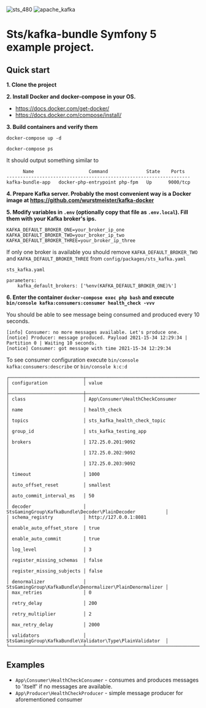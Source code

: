 ![sts_480](/uploads/e34c20ee3ed116a9d506796c801f966c/sts_480.png)
![apache_kafka](/uploads/808ac0b899b8d17715588b3c7d886289/apache_kafka.png)

# Sts/kafka-bundle Symfony 5 example project.

## Quick start

**1. Clone the project**

**2. Install Docker and docker-compose in your OS.** 
   
- https://docs.docker.com/get-docker/
- https://docs.docker.com/compose/install/

**3. Build containers and verify them**
   
`docker-compose up -d`

`docker-compose ps`   

It should output something similar to
```
      Name                    Command              State    Ports  
-------------------------------------------------------------------
kafka-bundle-app   docker-php-entrypoint php-fpm   Up      9000/tcp
```

**4. Prepare Kafka server. Probably the most convenient way is a Docker image at https://github.com/wurstmeister/kafka-docker**

**5. Modify variables in `.env` (optionally copy that file as `.env.local`). Fill them with your Kafka broker's ips.**
```
KAFKA_DEFAULT_BROKER_ONE=your_broker_ip_one
KAFKA_DEFAULT_BROKER_TWO=your_broker_ip_two
KAFKA_DEFAULT_BROKER_THREE=your_broker_ip_three
```

If only one broker is available you should remove `KAFKA_DEFAULT_BROKER_TWO` and `KAFKA_DEFAULT_BROKER_THREE` from `config/packages/sts_kafka.yaml`

```
sts_kafka.yaml

parameters:
    kafka_default_brokers: ['%env(KAFKA_DEFAULT_BROKER_ONE)%']
```

**6. Enter the container `docker-compose exec php bash` and execute `bin/console kafka:consumers:consumer health_check -vvv`**

You should be able to see message being consumed and produced every 10 seconds.

```
[info] Consumer: no more messages available. Let's produce one.
[notice] Producer: message produced. Payload 2021-15-34 12:29:34 | Partition 0 | Waiting 10 seconds.
[notice] Consumer: got message with time 2021-15-34 12:29:34

```

To see consumer configuration execute `bin/console kafka:consumers:describe` or `bin/console k:c:d`

```
┌───────────────────────────┬───────────────────────────────────────────────────────────┐
│ configuration             │ value                                                     │
├───────────────────────────┼───────────────────────────────────────────────────────────┤
│ class                     │ App\Consumer\HealthCheckConsumer                          │
│ name                      │ health_check                                              │
│ topics                    │ sts_kafka_health_check_topic                              │
│ group_id                  │ sts_kafka_testing_app                                     │
│ brokers                   │ 172.25.0.201:9092                                         │
│                           │ 172.25.0.202:9092                                         │
│                           │ 172.25.0.203:9092                                         │
│ timeout                   │ 1000                                                      │
│ auto_offset_reset         │ smallest                                                  │
│ auto_commit_interval_ms   │ 50                                                        │
│ decoder                   │ StsGamingGroup\KafkaBundle\Decoder\PlainDecoder           │
│ schema_registry           │ http://127.0.0.1:8081                                     │
│ enable_auto_offset_store  │ true                                                      │
│ enable_auto_commit        │ true                                                      │
│ log_level                 │ 3                                                         │
│ register_missing_schemas  │ false                                                     │
│ register_missing_subjects │ false                                                     │
│ denormalizer              │ StsGamingGroup\KafkaBundle\Denormalizer\PlainDenormalizer │
│ max_retries               │ 0                                                         │
│ retry_delay               │ 200                                                       │
│ retry_multiplier          │ 2                                                         │
│ max_retry_delay           │ 2000                                                      │
│ validators                │ StsGamingGroup\KafkaBundle\Validator\Type\PlainValidator  │
└───────────────────────────┴───────────────────────────────────────────────────────────┘
```

## Examples

- `App\Consumer\HealthCheckConsumer` - consumes and produces messages to 'itself' if no messages are available.
- `App\Producer\HealthCheckProducer` - simple message producer for aforementioned consumer

